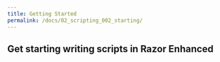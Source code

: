 ```yaml
---
title: Getting Started
permalink: /docs/02_scripting_002_starting/
---
```


## Get starting writing scripts in Razor Enhanced
